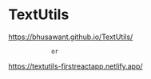 # TextUtils

https://bhusawant.github.io/TextUtils/


                or 


https://textutils-firstreactapp.netlify.app/
